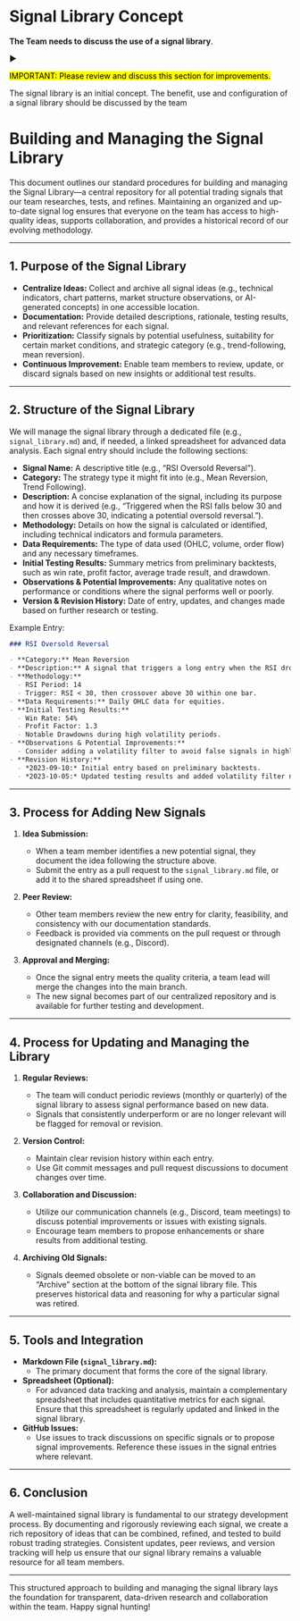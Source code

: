 # Signal Library Concept

**The Team needs to discuss the use of a signal library**.

:arrow_forward: 

<mark>IMPORTANT: Please review and discuss this section for improvements.</mark>

The signal library is an initial concept.  The benefit, use and configuration of a signal library should be discussed by the team


# Building and Managing the Signal Library

This document outlines our standard procedures for building and managing the Signal Library—a central repository for all potential trading signals that our team researches, tests, and refines. Maintaining an organized and up-to-date signal log ensures that everyone on the team has access to high-quality ideas, supports collaboration, and provides a historical record of our evolving methodology.

---

## 1. Purpose of the Signal Library

- **Centralize Ideas:** Collect and archive all signal ideas (e.g., technical indicators, chart patterns, market structure observations, or AI-generated concepts) in one accessible location.
- **Documentation:** Provide detailed descriptions, rationale, testing results, and relevant references for each signal.
- **Prioritization:** Classify signals by potential usefulness, suitability for certain market conditions, and strategic category (e.g., trend-following, mean reversion).
- **Continuous Improvement:** Enable team members to review, update, or discard signals based on new insights or additional test results.

---

## 2. Structure of the Signal Library

We will manage the signal library through a dedicated file (e.g., `signal_library.md`) and, if needed, a linked spreadsheet for advanced data analysis. Each signal entry should include the following sections:

- **Signal Name:** A descriptive title (e.g., “RSI Oversold Reversal”).
- **Category:** The strategy type it might fit into (e.g., Mean Reversion, Trend Following).
- **Description:** A concise explanation of the signal, including its purpose and how it is derived (e.g., “Triggered when the RSI falls below 30 and then crosses above 30, indicating a potential oversold reversal.”).
- **Methodology:** Details on how the signal is calculated or identified, including technical indicators and formula parameters.
- **Data Requirements:** The type of data used (OHLC, volume, order flow) and any necessary timeframes.
- **Initial Testing Results:** Summary metrics from preliminary backtests, such as win rate, profit factor, average trade result, and drawdown.
- **Observations & Potential Improvements:** Any qualitative notes on performance or conditions where the signal performs well or poorly.
- **Version & Revision History:** Date of entry, updates, and changes made based on further research or testing.

Example Entry:

```markdown
### RSI Oversold Reversal

- **Category:** Mean Reversion
- **Description:** A signal that triggers a long entry when the RSI drops below 30 and subsequently crosses above 30, suggesting a potential bounce from oversold conditions.
- **Methodology:**  
  - RSI Period: 14  
  - Trigger: RSI < 30, then crossover above 30 within one bar.
- **Data Requirements:** Daily OHLC data for equities.
- **Initial Testing Results:**  
  - Win Rate: 54%  
  - Profit Factor: 1.3  
  - Notable Drawdowns during high volatility periods.
- **Observations & Potential Improvements:**  
  - Consider adding a volatility filter to avoid false signals in highly choppy markets.
- **Revision History:**  
  - *2023-09-10:* Initial entry based on preliminary backtests.
  - *2023-10-05:* Updated testing results and added volatility filter note.
```

---

## 3. Process for Adding New Signals

1. **Idea Submission:**  
   - When a team member identifies a new potential signal, they document the idea following the structure above.
   - Submit the entry as a pull request to the `signal_library.md` file, or add it to the shared spreadsheet if using one.

2. **Peer Review:**  
   - Other team members review the new entry for clarity, feasibility, and consistency with our documentation standards.
   - Feedback is provided via comments on the pull request or through designated channels (e.g., Discord).

3. **Approval and Merging:**  
   - Once the signal entry meets the quality criteria, a team lead will merge the changes into the main branch.
   - The new signal becomes part of our centralized repository and is available for further testing and development.

---

## 4. Process for Updating and Managing the Library

1. **Regular Reviews:**  
   - The team will conduct periodic reviews (monthly or quarterly) of the signal library to assess signal performance based on new data.
   - Signals that consistently underperform or are no longer relevant will be flagged for removal or revision.

2. **Version Control:**  
   - Maintain clear revision history within each entry.  
   - Use Git commit messages and pull request discussions to document changes over time.

3. **Collaboration and Discussion:**  
   - Utilize our communication channels (e.g., Discord, team meetings) to discuss potential improvements or issues with existing signals.
   - Encourage team members to propose enhancements or share results from additional testing.

4. **Archiving Old Signals:**  
   - Signals deemed obsolete or non-viable can be moved to an “Archive” section at the bottom of the signal library file. This preserves historical data and reasoning for why a particular signal was retired.

---

## 5. Tools and Integration

- **Markdown File (`signal_library.md`):**  
  - The primary document that forms the core of the signal library.
- **Spreadsheet (Optional):**  
  - For advanced data tracking and analysis, maintain a complementary spreadsheet that includes quantitative metrics for each signal. Ensure that this spreadsheet is regularly updated and linked in the signal library.
- **GitHub Issues:**  
  - Use issues to track discussions on specific signals or to propose signal improvements. Reference these issues in the signal entries where relevant.

---

## 6. Conclusion

A well-maintained signal library is fundamental to our strategy development process. By documenting and rigorously reviewing each signal, we create a rich repository of ideas that can be combined, refined, and tested to build robust trading strategies. Consistent updates, peer reviews, and version tracking will help us ensure that our signal library remains a valuable resource for all team members.

---

This structured approach to building and managing the signal library lays the foundation for transparent, data-driven research and collaboration within the team. Happy signal hunting!